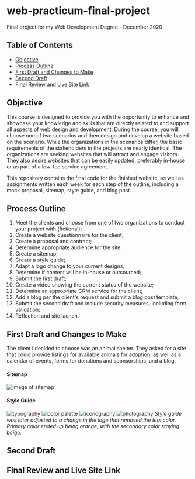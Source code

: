 # web-practicum-final-project
Final project for my Web Development Degree - December 2020

## Table of Contents
* [Objective](https://github.com/amyvlancaster/web-practicum-final-project/blob/main/README.md#objective)
* [Process Outline](https://github.com/amyvlancaster/web-practicum-final-project/blob/main/README.md#process-outline)
* [First Draft and Changes to Make](https://github.com/amyvlancaster/web-practicum-final-project/blob/main/README.md#first-draft-and-changes-to-make)
* [Second Draft](https://github.com/amyvlancaster/web-practicum-final-project/blob/main/README.md#second-draft)
* [Final Review and Live Site Link](https://github.com/amyvlancaster/web-practicum-final-project/blob/main/README.md#final-review-and-live-site-link) 

## Objective
This course is designed to provide you with the opportunity to enhance and showcase your knowledge and skills that are directly related to and support all aspects of web design and development. During the course, you will choose one of two scenarios and then design and develop a website based on the scenario. While the organizations in the scenarios differ, the basic requirements of the stakeholders in the projects are nearly identical. The organizations are seeking websites that will attract and engage visitors. They also desire websites that can be easily updated, preferably in-house or as part of a low-fee service agreement. 

This repository contains the final code for the finished website, as well as assignments written each week for each step of the outline, including a mock proposal, sitemap, style guide, and blog post.

## Process Outline
1. Meet the clients and choose from one of two organizations to conduct your project with (fictional);
2. Create a website questionnaire for the client;
3. Create a proposal and contract;
4. Determine appropriate audience for the site;
5. Create a sitemap;
6. Create a style guide;
7. Adapt a logo change to your current designs;
8. Determine if content will be in-house or outsourced;
9. Submit the first draft;
10. Create a video showing the current status of the website;
11. Determine an appropriate CRM service for the client;
12. Add a blog per the client's request and submit a blog post template;
13. Submit the second draft and include security measures, including form validation;
14. Reflection and site launch. 

## First Draft and Changes to Make
The client I decided to choose was an animal shelter. They asked for a site that could provide listings for available animals for adoption, as well as a calendar of events, forms for donations and sponsorships, and a blog. 

#### Sitemap
![image of sitemap](https://i.ibb.co/j5HDzgG/Lancaster-Week5.png)
#### Style Guide
![typography](https://i.ibb.co/9sLGdb7/Screen-Shot-2020-12-20-at-11-08-26-AM.png)
![color palette](https://i.ibb.co/L5bXPp3/Screen-Shot-2020-12-20-at-11-08-46-AM.png)
![iconography](https://i.ibb.co/Rvv6w7F/Screen-Shot-2020-12-20-at-11-08-54-AM.png)
![photography](https://i.ibb.co/LSQ5rzM/Screen-Shot-2020-12-20-at-11-09-02-AM.png)
*Style guide was later adjusted to a change in the logo that removed the teal color. Primary color ended up being orange, with the secondary color staying beige.*



## Second Draft

## Final Review and Live Site Link
